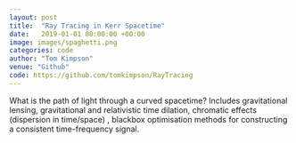 ```yaml
---
layout: post
title:  "Ray Tracing in Kerr Spacetime"
date:   2019-01-01 00:00:00 +00:00
image: images/spaghetti.png
categories: code
author: "Tom Kimpson"
venue: "Github"
code: https://github.com/tomkimpson/RayTracing
---
```

What is the path of light through a curved spacetime? Includes gravitational lensing, gravitational and relativistic time dilation, chromatic effects (dispersion in time/space) , blackbox optimisation methods for constructing a consistent time-frequency signal. 

